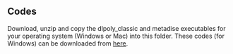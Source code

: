 ## Codes

Download, unzip and copy the dlpoly_classic and metadise executables for your operating system (Windows or Mac) into this folder. These codes (for Windows) can be downloaded from [here](https://people.bath.ac.uk/chsscp/teach/adv.bho/progs.zip).
